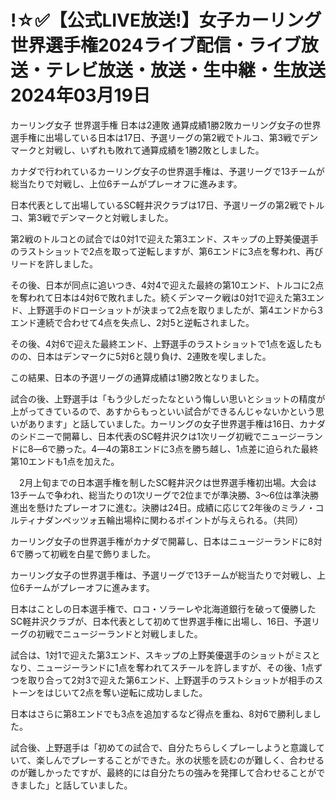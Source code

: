 <h1>!☆✅【公式LIVE放送!】女子カーリング世界選手権2024ライブ配信・ライブ放送・テレビ放送・放送・生中継・生放送 2024年03月19日</h1>
カーリング女子 世界選手権 日本は2連敗 通算成績1勝2敗カーリング女子の世界選手権に出場している日本は17日、予選リーグの第2戦でトルコ、第3戦でデンマークと対戦し、いずれも敗れて通算成績を1勝2敗としました。

カナダで行われているカーリング女子の世界選手権は、予選リーグで13チームが総当たりで対戦し、上位6チームがプレーオフに進みます。

日本代表として出場しているSC軽井沢クラブは17日、予選リーグの第2戦でトルコ、第3戦でデンマークと対戦しました。

第2戦のトルコとの試合では0対1で迎えた第3エンド、スキップの上野美優選手のラストショットで2点を取って逆転しますが、第6エンドに3点を奪われ、再びリードを許しました。

その後、日本が同点に追いつき、4対4で迎えた最終の第10エンド、トルコに2点を奪われて日本は4対6で敗れました。続くデンマーク戦は0対1で迎えた第3エンド、上野選手のドローショットが決まって2点を取りましたが、第4エンドから3エンド連続で合わせて4点を失点し、2対5と逆転されました。

その後、4対6で迎えた最終エンド、上野選手のラストショットで1点を返したものの、日本はデンマークに5対6と競り負け、2連敗を喫しました。

この結果、日本の予選リーグの通算成績は1勝2敗となりました。

試合の後、上野選手は「もう少しだったなという悔しい思いとショットの精度が上がってきているので、あすからもっといい試合ができるんじゃないかという思いがあります」と話していました。カーリングの女子世界選手権は16日、カナダのシドニーで開幕し、日本代表のSC軽井沢クは1次リーグ初戦でニュージーランドに8―6で勝った。4―4の第8エンドに3点を勝ち越し、1点差に迫られた最終第10エンドも1点を加えた。

　2月上旬までの日本選手権を制したSC軽井沢クは世界選手権初出場。大会は13チームで争われ、総当たりの1次リーグで2位までが準決勝、3～6位は準決勝進出を懸けたプレーオフに進む。決勝は24日。成績に応じて2年後のミラノ・コルティナダンペッツォ五輪出場枠に関わるポイントが与えられる。（共同）

カーリング女子の世界選手権がカナダで開幕し、日本はニュージーランドに8対6で勝って初戦を白星で飾りました。

カーリング女子の世界選手権は、予選リーグで13チームが総当たりで対戦し、上位6チームがプレーオフに進みます。

日本はことしの日本選手権で、ロコ・ソラーレや北海道銀行を破って優勝したSC軽井沢クラブが、日本代表として初めて世界選手権に出場し、16日、予選リーグの初戦でニュージーランドと対戦しました。

試合は、1対1で迎えた第3エンド、スキップの上野美優選手のショットがミスとなり、ニュージーランドに1点を奪われてスチールを許しますが、その後、1点ずつを取り合って2対3で迎えた第6エンド、上野選手のラストショットが相手のストーンをはじいて2点を奪い逆転に成功しました。

日本はさらに第8エンドでも3点を追加するなど得点を重ね、8対6で勝利しました。

試合後、上野選手は「初めての試合で、自分たちらしくプレーしようと意識していて、楽しんでプレーすることができた。氷の状態を読むのが難しく、合わせるのが難しかったですが、最終的には自分たちの強みを発揮して合わせることができました」と話していました。
